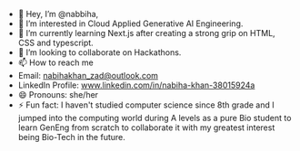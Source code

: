 - 👋 Hey, I’m @nabbiha,
- 👀 I’m interested in Cloud Applied Generative AI Engineering.
- 🌱 I’m currently learning Next.js after creating a strong grip on HTML, CSS and typescript.
- 💞️ I’m looking to collaborate on Hackathons.
- 📫 How to reach me 
- Email: nabihakhan_zad@outlook.com
- LinkedIn Profile: www.linkedin.com/in/nabiha-khan-38015924a
- 😄 Pronouns: she/her
- ⚡ Fun fact: I haven't studied computer science since 8th grade and I jumped into the computing world during A levels as a pure Bio student to learn GenEng from scratch to collaborate it with my greatest interest being Bio-Tech in the future.
